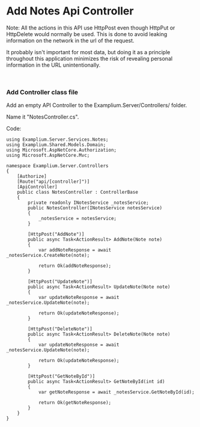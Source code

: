 # Add Notes Api Controller

Note: All the actions in this API use HttpPost even though HttpPut or HttpDelete would normally be used. 
This is done to avoid leaking information on the network in the url of the request.

It probably isn't important for most data, but doing it as a principle throughout this application minimizes the risk of revealing personal information in the URL unintentionally.

<br/>

### Add Controller class file

Add an empty API Controller to the Examplium.Server/Controllers/ folder.

Name it "NotesController.cs".

Code:
```
using Examplium.Server.Services.Notes;
using Examplium.Shared.Models.Domain;
using Microsoft.AspNetCore.Authorization;
using Microsoft.AspNetCore.Mvc;

namespace Examplium.Server.Controllers
{
    [Authorize]
    [Route("api/[controller]")]
    [ApiController]
    public class NotesController : ControllerBase
    {
        private readonly INotesService _notesService;
        public NotesController(INotesService notesService)
        {
            _notesService = notesService;
        }

        [HttpPost("AddNote")]
        public async Task<ActionResult> AddNote(Note note)
        {
            var addNoteResponse = await _notesService.CreateNote(note);

            return Ok(addNoteResponse);
        }

        [HttpPost("UpdateNote")]
        public async Task<ActionResult> UpdateNote(Note note)
        {
            var updateNoteResponse = await _notesService.UpdateNote(note);

            return Ok(updateNoteResponse);
        }

        [HttpPost("DeleteNote")]
        public async Task<ActionResult> DeleteNote(Note note)
        {
            var updateNoteResponse = await _notesService.UpdateNote(note);

            return Ok(updateNoteResponse);
        }

        [HttpPost("GetNoteById")]
        public async Task<ActionResult> GetNoteById(int id)
        {
            var getNoteResponse = await _notesService.GetNoteById(id);

            return Ok(getNoteResponse);
        }
    }
}
```
